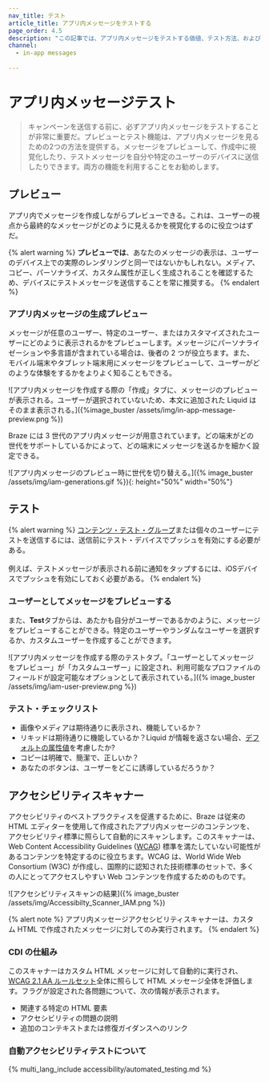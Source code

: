 ```yaml
---
nav_title: テスト
article_title: アプリ内メッセージをテストする
page_order: 4.5
description: "この記事では、アプリ内メッセージをテストする価値、テスト方法、および送信前に考慮すべき事項のチェックリストについて説明します。"
channel:
  - in-app messages
  
---
```


# アプリ内メッセージテスト

> キャンペーンを送信する前に、必ずアプリ内メッセージをテストすることが非常に重要だ。プレビューとテスト機能は、アプリ内メッセージを見るための2つの方法を提供する。メッセージをプレビューして、作成中に視覚化したり、テストメッセージを自分や特定のユーザーのデバイスに送信したりできます。両方の機能を利用することをお勧めします。

## プレビュー

アプリ内でメッセージを作成しながらプレビューできる。これは、ユーザーの視点から最終的なメッセージがどのように見えるかを視覚化するのに役立つはずだ。

{% alert warning %}
**プレビューでは**、あなたのメッセージの表示は、ユーザーのデバイス上での実際のレンダリングと同一ではないかもしれない。メディア、コピー、パーソナライズ、カスタム属性が正しく生成されることを確認するため、デバイスにテストメッセージを送信することを常に推奨する。
{% endalert %}

### アプリ内メッセージの生成プレビュー

メッセージが任意のユーザー、特定のユーザー、またはカスタマイズされたユーザーにどのように表示されるかをプレビューします。メッセージにパーソナライゼーションや多言語が含まれている場合は、後者の 2 つが役立ちます。また、モバイル端末やタブレット端末用にメッセージをプレビューして、ユーザーがどのような体験をするかをよりよく知ることもできる。

![アプリ内メッセージを作成する際の「作成」タブに、メッセージのプレビューが表示される。ユーザーが選択されていないため、本文に追加された Liquid はそのまま表示される。]({%image_buster /assets/img/in-app-message-preview.png %})

Braze には 3 世代のアプリ内メッセージが用意されています。どの端末がどの世代をサポートしているかによって、どの端末にメッセージを送るかを細かく設定できる。

![アプリ内メッセージのプレビュー時に世代を切り替える。]({% image_buster /assets/img/iam-generations.gif %}){: height="50%" width="50%"}

## テスト

{% alert warning %}
[コンテンツ・テスト・グループ]({{site.baseurl}}/user_guide/administrative/app_settings/developer_console/internal_groups_tab/#content-test-groups)または個々のユーザーにテストを送信するには、送信前にテスト・デバイスでプッシュを有効にする必要がある。<br><br>例えば、テストメッセージが表示される前に通知をタップするには、iOSデバイスでプッシュを有効にしておく必要がある。
{% endalert %}

### ユーザーとしてメッセージをプレビューする

また、**Test**タブからは、あたかも自分がユーザーであるかのように、メッセージをプレビューすることができる。特定のユーザーやランダムなユーザーを選択するか、カスタムユーザーを作成することができます。

![アプリ内メッセージを作成する際のテストタブ。「ユーザーとしてメッセージをプレビュー」が「カスタムユーザー」に設定され、利用可能なプロファイルのフィールドが設定可能なオプションとして表示されている。]({% image_buster /assets/img/iam-user-preview.png %})

### テスト・チェックリスト

- 画像やメディアは期待通りに表示され、機能しているか？
- リキッドは期待通りに機能しているか？Liquid が情報を返さない場合、[デフォルトの属性値]({{site.baseurl}}/user_guide/personalization_and_dynamic_content/liquid/conditional_logic/#accounting-for-null-attribute-values)を考慮したか?
- コピーは明確で、簡潔で、正しいか？
- あなたのボタンは、ユーザーをどこに誘導しているだろうか？

## アクセシビリティスキャナー

アクセシビリティのベストプラクティスを促進するために、Braze は従来のHTML エディターを使用して作成されたアプリ内メッセージのコンテンツを、アクセシビリティ標準に照らして自動的にスキャンします。このスキャナーは、Web Content Accessibility Guidelines ([WCAG](https://www.w3.org/WAI/standards-guidelines/wcag/)) 標準を満たしていない可能性があるコンテンツを特定するのに役立ちます。WCAG は、World Wide Web Consortium (W3C) が作成し、国際的に認知された技術標準のセットで、多くの人にとってアクセスしやすい Web コンテンツを作成するためのものです。

![アクセシビリティスキャンの結果]({% image_buster /assets/img/Accessibilty_Scanner_IAM.png %})

{% alert note %}
アプリ内メッセージアクセシビリティスキャナーは、カスタム HTML で作成されたメッセージに対してのみ実行されます。
{% endalert %}

### CDI の仕組み

このスキャナーはカスタム HTML メッセージに対して自動的に実行され、[WCAG 2.1 AA ルールセット](https://www.w3.org/WAI/WCAG22/quickref/?versions=2.1&currentsidebar=%23col_customize&levels=aaa)全体に照らして HTML メッセージ全体を評価します。フラグが設定された各問題について、次の情報が表示されます。

- 関連する特定の HTML 要素
- アクセシビリティの問題の説明
- 追加のコンテキストまたは修復ガイダンスへのリンク

### 自動アクセシビリティテストについて

{% multi_lang_include accessibility/automated_testing.md %}





